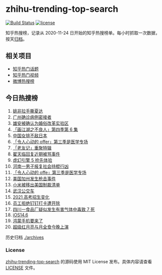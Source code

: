 # zhihu-trending-top-search

[![Build Status](https://github.com/justjavac/zhihu-trending-top-search/workflows/ci/badge.svg?branch=main)](https://github.com/justjavac/zhihu-trending-top-search/actions)
[![license](https://img.shields.io/github/license/justjavac/zhihu-trending-top-search)](https://github.com/justjavac/zhihu-trending-top-search/blob/main/LICENSE)

知乎热搜榜，记录从 2020-11-24 日开始的知乎热搜榜单。每小时抓取一次数据，按天[归档](./archives)。

## 相关项目

- [知乎热门话题](https://github.com/justjavac/zhihu-trending-hot-questions)
- [知乎热门视频](https://github.com/justjavac/zhihu-trending-hot-video)
- [微博热搜榜](https://github.com/justjavac/weibo-trending-hot-search)

## 今日热搜榜

<!-- BEGIN -->
<!-- 最后更新时间 Thu May 27 2021 15:42:33 GMT+0800 (China Standard Time) -->

1. [姚非拉手撕夏达](https://www.zhihu.com/search?q=夏达)
2. [广州确诊病例密接者](https://www.zhihu.com/search?q=广州疫情)
3. [雄安被确认为婚俗改革实验区](https://www.zhihu.com/search?q=雄安)
4. [「画江湖之不良人」第四季第 6 集](https://www.zhihu.com/search?q=画江湖之不良人第四季)
5. [中国女排不敌日本](https://www.zhihu.com/search?q=中国女排)
6. [「令人心动的 offer」第三季是医学专场](https://www.zhihu.com/search?q=令人心动的offer第三季)
7. [「老友记」重聚特辑](https://www.zhihu.com/search?q=老友记重聚)
8. [翟天临回复近期被骂事件](https://www.zhihu.com/search?q=翟天临回复)
9. [虚幻引擎 5 抢先体验](https://www.zhihu.com/search?q=虚幻引擎5)
10. [河南一男子报复社会持棍行凶](https://www.zhihu.com/search?q=河南男子)
11. [「令人心动的 offe」第三季是医学专场](https://www.zhihu.com/search?q=令人心动的offer第三季)
12. [美国加州发生枪击事件](https://www.zhihu.com/search?q=美国枪击)
13. [小米被移出美国制裁清单](https://www.zhihu.com/search?q=小米美国和解)
14. [武汉公交车](https://www.zhihu.com/search?q=武汉公交车)
15. [2021 高考招生变化](https://www.zhihu.com/search?q=高考招生)
16. [员工拒绝钉钉打卡遭开除](https://www.zhihu.com/search?q=员工拒绝打卡)
17. [四川一食品厂疑似发生有害气体中毒致 7 死](https://www.zhihu.com/search?q=四川食品厂)
18. [iOS14.6](https://www.zhihu.com/search?q=ios14.6)
19. [鸿蒙手机要来了](https://www.zhihu.com/search?q=华为鸿蒙)
20. [超级红月亮与月全食今晚上演](https://www.zhihu.com/search?q=超级红月亮)

<!-- END -->

历史归档 [./archives](./archives)

### License

[zhihu-trending-top-search](https://github.com/justjavac/zhihu-trending-top-search)
的源码使用 MIT License 发布。具体内容请查看 [LICENSE](./LICENSE) 文件。
